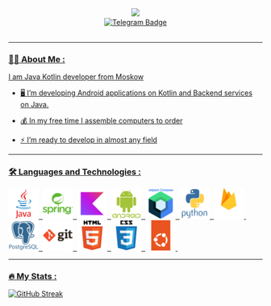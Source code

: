 <div align = "center">
    <div id="header" align="center">
      <img src="https://tenor.com/ru/view/kotlin-my-beloved-kotlin-my-beloved-gif-18373794183844739852.gif" width="400"/>
    </div>
        <a href="https://t.me/GORDOSTAMERIKI">
      <img src="https://img.shields.io/badge/Telegram-blue?style=for-the-badge&logo=telegram&logoColor=white" alt="Telegram Badge"/>
    </div>
    <div align="center">
        <img src="https://komarev.com/ghpvc/?username=gurx0&style=flat-square&color=blue" alt=""/>
    </div> 
</div>

---

### 👨‍💼 About Me :
I am Java Kotlin developer from Moskow

- 🖥️ I’m developing Android applications on Kotlin and Backend services on Java.

- 💰 In my free time I assemble computers to order

- :zap: I’m ready to develop in almost any field

---
### :hammer_and_wrench: Languages and Technologies :
            
<div>
    <img src= https://raw.githubusercontent.com/devicons/devicon/ca28c779441053191ff11710fe24a9e6c23690d6/icons/java/java-original-wordmark.svg width="60" height="60"/>&nbsp;
    <img src= https://github.com/devicons/devicon/blob/master/icons/spring/spring-original-wordmark.svg width="60" height="60"/>&nbsp;
    <img src= https://github.com/devicons/devicon/blob/master/icons/kotlin/kotlin-original.svg width="60" height="60"/>&nbsp;
    <img src= https://github.com/devicons/devicon/blob/master/icons/android/android-plain-wordmark.svg width="60" height="60"/>&nbsp
    <img src= https://github.com/devicons/devicon/blob/master/icons/jetpackcompose/jetpackcompose-original-wordmark.svg width="60" height="60"/>&nbsp;
    <img src= https://github.com/devicons/devicon/blob/master/icons/python/python-original-wordmark.svg width="60" height="60"/>&nbsp;
    <img src= https://github.com/devicons/devicon/blob/master/icons/firebase/firebase-original-wordmark.svg width="60" height="60"/>&nbsp;
    <img src= https://github.com/devicons/devicon/blob/master/icons/postgresql/postgresql-plain-wordmark.svg width="60" height="60"/>&nbsp;
    <img src= https://github.com/devicons/devicon/blob/master/icons/git/git-original-wordmark.svg width="60" height="60"/>&nbsp;
    <img src= https://github.com/devicons/devicon/blob/master/icons/html5/html5-original-wordmark.svg width="60" height="60"/>&nbsp;
    <img src= https://github.com/devicons/devicon/blob/master/icons/css3/css3-original-wordmark.svg width="60" height="60"/>&nbsp;
    <img src= https://github.com/devicons/devicon/blob/master/icons/ubuntu/ubuntu-original.svg width="60" height="60"/>&nbsp;
<!-- <img src= https://www.svgrepo.com/show/512125/file-ai-1761.svg width="60" height="60"/>&nbsp;
 -->
</div>


---
### :fire: My Stats :

[![GitHub Streak](https://streak-stats.demolab.com?user=gurx0&theme=dark&date_format=j%20M%5B%20Y%5D&card_width=1000)](https://git.io/streak-stats)
